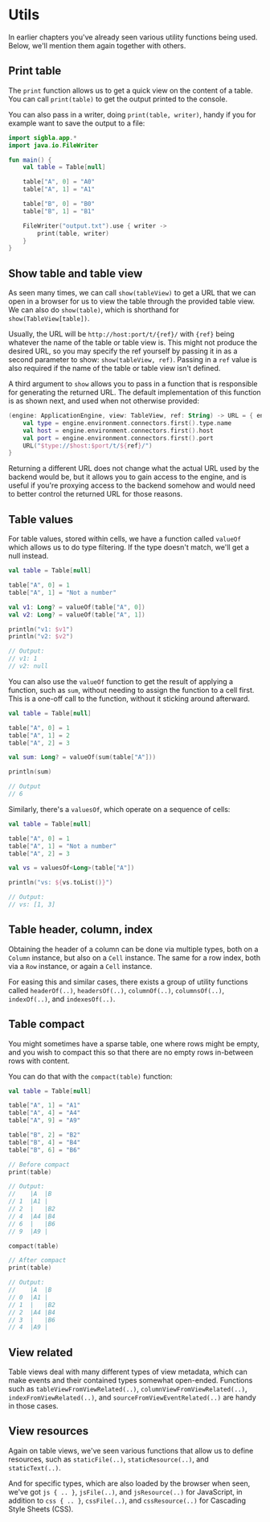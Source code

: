 # Utils

In earlier chapters you've already seen various utility functions being used. Below, we'll mention them again together
with others.

## Print table

The `print` function allows us to get a quick view on the content of a table. You can call `print(table)` to get the
output printed to the console.

You can also pass in a writer, doing `print(table, writer)`, handy if you for example want to save the output to a file:

``` kotlin
import sigbla.app.*
import java.io.FileWriter

fun main() {
    val table = Table[null]

    table["A", 0] = "A0"
    table["A", 1] = "A1"

    table["B", 0] = "B0"
    table["B", 1] = "B1"

    FileWriter("output.txt").use { writer ->
        print(table, writer)
    }
}
```

## Show table and table view

As seen many times, we can call `show(tableView)` to get a URL that we can open in a browser for us to view the table
through the provided table view. We can also do `show(table)`, which is shorthand for `show(TableView[table])`.

Usually, the URL will be `http://host:port/t/{ref}/` with `{ref}` being whatever the name of the table or table view is.
This might not produce the desired URL, so you may specify the ref yourself by passing it in as a second parameter to
show: `show(tableView, ref)`. Passing in a `ref` value is also required if the name of the table or table view isn't
defined.

A third argument to `show` allows you to pass in a function that is responsible for generating the returned URL. The
default implementation of this function is as shown next, and used when not otherwise provided:

``` kotlin
(engine: ApplicationEngine, view: TableView, ref: String) -> URL = { engine, _, ref ->
    val type = engine.environment.connectors.first().type.name
    val host = engine.environment.connectors.first().host
    val port = engine.environment.connectors.first().port
    URL("$type://$host:$port/t/${ref}/")
}
```

Returning a different URL does not change what the actual URL used by the backend would be, but it allows you to
gain access to the engine, and is useful if you're proxying access to the backend somehow and would need to
better control the returned URL for those reasons.

## Table values

For table values, stored within cells, we have a function called `valueOf` which allows us to do type filtering.
If the type doesn't match, we'll get a null instead.

``` kotlin
val table = Table[null]

table["A", 0] = 1
table["A", 1] = "Not a number"

val v1: Long? = valueOf(table["A", 0])
val v2: Long? = valueOf(table["A", 1])

println("v1: $v1")
println("v2: $v2")

// Output:
// v1: 1
// v2: null
```

You can also use the `valueOf` function to get the result of applying a function, such as `sum`, without needing to
assign the function to a cell first. This is a one-off call to the function, without it sticking around afterward.

``` kotlin
val table = Table[null]

table["A", 0] = 1
table["A", 1] = 2
table["A", 2] = 3

val sum: Long? = valueOf(sum(table["A"]))

println(sum)

// Output
// 6
```

Similarly, there's a `valuesOf`, which operate on a sequence of cells:

``` kotlin
val table = Table[null]

table["A", 0] = 1
table["A", 1] = "Not a number"
table["A", 2] = 3

val vs = valuesOf<Long>(table["A"])

println("vs: ${vs.toList()}")

// Output:
// vs: [1, 3]
```

## Table header, column, index

Obtaining the header of a column can be done via multiple types, both on a `Column` instance, but also on a `Cell`
instance. The same for a row index, both via a `Row` instance, or again a `Cell` instance.

For easing this and similar cases, there exists a group of utility functions called `headerOf(..)`, `headersOf(..)`,
`columnOf(..)`, `columnsOf(..)`, `indexOf(..)`, and `indexesOf(..)`.

## Table compact

You might sometimes have a sparse table, one where rows might be empty, and you wish to compact this so that there are
no empty rows in-between rows with content.

You can do that with the `compact(table)` function:

``` kotlin
val table = Table[null]

table["A", 1] = "A1"
table["A", 4] = "A4"
table["A", 9] = "A9"

table["B", 2] = "B2"
table["B", 4] = "B4"
table["B", 6] = "B6"

// Before compact
print(table)

// Output:
//    |A  |B  
// 1  |A1 |   
// 2  |   |B2 
// 4  |A4 |B4 
// 6  |   |B6 
// 9  |A9 |   

compact(table)

// After compact
print(table)

// Output:
//    |A  |B  
// 0  |A1 |   
// 1  |   |B2 
// 2  |A4 |B4 
// 3  |   |B6 
// 4  |A9 |   
```

## View related

Table views deal with many different types of view metadata, which can make events and their contained types somewhat
open-ended. Functions such as `tableViewFromViewRelated(..)`, `columnViewFromViewRelated(..)`, `indexFromViewRelated(..)`,
and `sourceFromViewEventRelated(..)` are handy in those cases.

## View resources

Again on table views, we've seen various functions that allow us to define resources, such as `staticFile(..)`,
`staticResource(..)`, and `staticText(..)`.

And for specific types, which are also loaded by the browser when seen, we've got `js { .. }`, `jsFile(..)`, and
`jsResource(..)` for JavaScript, in addition to `css { .. }`, `cssFile(..)`, and `cssResource(..)` for Cascading Style
Sheets (CSS).
